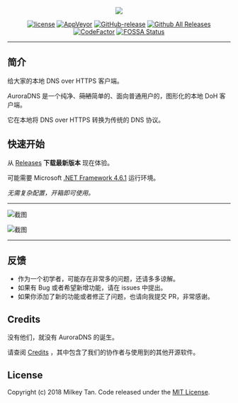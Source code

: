 
<p align="center">
          <a href='https://github.com/mili-tan/AuroraDNS.GUI'><img src='https://i.loli.net/2018/09/11/5b9760bab2f18.png' /></a>
</p>

<p align="center">
          <a href='https://github.com/mili-tan/AuroraDNS.GUI/blob/master/LICENSE.md'><img src='https://img.shields.io/github/license/mili-tan/AuroraDNS.GUI.svg' alt='license' referrerPolicy='no-referrer' /></a>
          <a href='https://ci.appveyor.com/project/mili-tan/AuroraDNS-GUI'><img src='https://img.shields.io/appveyor/ci/mili-tan/AuroraDNS-GUI.svg?&amp;logo=appveyor' alt='AppVeyor' referrerPolicy='no-referrer' /></a>
          <a href='https://github.com/mili-tan/AuroraDNS.GUI/releases/latest'><img src='https://img.shields.io/github/release/mili-tan/AuroraDNS.GUI.svg' alt='GitHub-release' referrerPolicy='no-referrer' /></a>
          <a href='https://github.com/mili-tan/AuroraDNS.GUI/releases/latest'><img src='https://img.shields.io/github/downloads/mili-tan/auroradns.gui/total.svg' alt='Github All Releases' referrerPolicy='no-referrer' /></a>
          <a href='https://www.codefactor.io/repository/github/mili-tan/AuroraDNS.GUI/overview/master'><img src='https://www.codefactor.io/repository/github/mili-tan/AuroraDNS.GUI/badge/master' alt='CodeFactor' referrerPolicy='no-referrer' /></a>
          <a href='https://app.fossa.io/projects/git%2Bgithub.com%2Fmili-tan%2FAuroraDNS.GUI?ref=badge_shield'><img src='https://app.fossa.io/api/projects/git%2Bgithub.com%2Fmili-tan%2FAuroraDNS.GUI.svg?type=shield' alt='FOSSA Status' referrerPolicy='no-referrer' /></a>
</p>


----------



## 简介

给大家的本地 DNS over HTTPS 客户端。

*A*uroraDNS 是一个纯净、~~简陋~~简单的、面向普通用户的，图形化的本地 DoH 客户端。

它在本地将 DNS over HTTPS 转换为传统的 DNS 协议。

## 快速开始

从 [Releases](https://github.com/mili-tan/AuroraDNS.GUI/releases) **下载最新版本** 现在体验。

可能需要 Microsoft [.NET Framework 4.6.1](https://docs.microsoft.com/zh-cn/dotnet/framework/install/on-windows-10) 运行环境。

*无需复杂配置，开箱即可使用。* 

------

![截图](https://i.loli.net/2019/04/16/5cb5275b6c232.jpg)

![截图](https://i.loli.net/2019/04/16/5cb5279a4f30c.jpg)

------

## 反馈

- 作为一个初学者，可能存在非常多的问题，还请多多谅解。
- 如果有 Bug 或者希望新增功能，请在 issues 中提出。
- 如果你添加了新的功能或者修正了问题，也请向我提交 PR，非常感谢。

## Credits 

没有他们，就没有 AuroraDNS 的诞生。

请查阅 [Credits](https://github.com/mili-tan/AuroraDNS.GUI/blob/master/CREDITS.md) ，其中包含了我们的协作者与使用到的其他开源软件。

## License

Copyright (c) 2018 Milkey Tan. Code released under the [MIT License](https://github.com/mili-tan/AuroraDNS.GUI/blob/master/LICENSE.md). 
